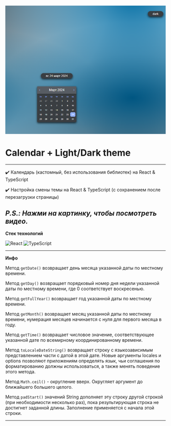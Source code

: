 [![Обложка к видео «calendar»](./src/app/images/calendar.png)](https://youtu.be/_1D6LAF8HRg)


# **Calendar + Light/Dark theme**


---


✔️ Календарь (кастомный, без использования библиотек) на React & TypeScript

✔️ Настройка смены темы на React & TypeScript (с сохранением после перезагрузки страницы)


_P.S.: Нажми на картинку, чтобы посмотреть видео._
---


**Стек технологий**

![React](https://img.shields.io/badge/react-%2320232a.svg?style=for-the-badge&logo=react&logoColor=%2361DAFB) ![TypeScript](https://img.shields.io/badge/typescript-%23007ACC.svg?style=for-the-badge&logo=typescript&logoColor=white)


---


**Инфо**


Метод ```getDate()```   возвращает день месяца указанной даты по местному времени.


Метод   ```getDay()```    возвращает порядковый номер дня недели указанной даты по местному времени, где 0 соответствует воскресенью.


Метод ```getFullYear()``` возвращает год указанной даты по местному времени.


Метод ```getMonth()``` возвращает месяц указанной даты по местному времени, нумерация месяцев начинается с нуля для первого месяца в году.


Метод ```getTime()``` возвращает числовое значение, соответствующее указанной дате по всемирному координированному времени.


Метод ```toLocaleDateString()``` возвращает строку с языкозависимым представлением части с датой в этой дате. Новые аргументы locales и options позволяют приложениям определять язык, чьи соглашения по форматированию должны использоваться, а также менять поведение этого метода.


Метод ```Math.ceil()``` - округление вверх. Округляет аргумент до ближайшего большего целого.


Метод ```padStart()``` значений String дополняет эту строку другой строкой (при необходимости несколько раз), пока результирующая строка не достигнет заданной длины. Заполнение применяется с начала этой строки.


---